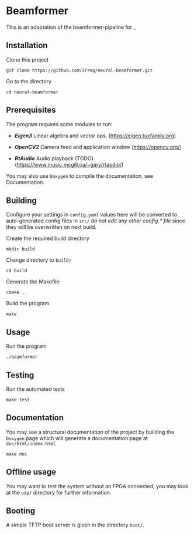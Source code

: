 # Beamformer 

This is an adaptation of the beamformer-pipeline for _

## Installation

Clone this project

    git clone https://github.com/Irreq/neural-beamformer.git

Go to the directory

    cd neural-beamformer

## Prerequisites

The program requires some modules to run: 

* ***Eigen3*** Linear algebra and vector ops. (https://eigen.tuxfamily.org)

* ***OpenCV2*** Camera feed and application window (https://opencv.org/)

* ***RtAudio*** Audio playback (TODO) (https://www.music.mcgill.ca/~gary/rtaudio/)

You may also use `Doxygen` to compile the documentation, see Documentation.

## Building

Configure your settings in `config.yaml` values here will be converted to auto-generated config files in `src/` *do not edit any other config.\* file* since they will be overwritten on next build.


Create the required build directory

    mkdir build

Change directory to `build/`

    cd build

Generate the Makefile

    cmake ..

Build the program

    make

## Usage


Run the program

    ./beamformer

## Testing

Run the automated tests 

    make test


## Documentation 

You may see a structural documentation of the project by building the `Doxygen`
page which will generate a documentation page at `doc/html/index.html`

    make doc

## Offline usage 
You may want to test the system without an FPGA connected, you may look at the
`udp/` directory for further information. 

## Booting 
A simple TFTP boot server is given in the directory `boot/`.





